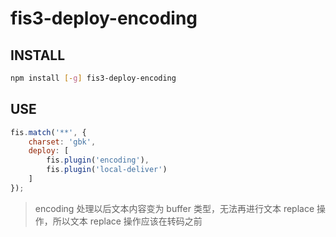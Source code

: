# fis3-deploy-encoding

## INSTALL

```bash
npm install [-g] fis3-deploy-encoding
```

## USE

```js
fis.match('**', {
    charset: 'gbk',
    deploy: [
        fis.plugin('encoding'),
        fis.plugin('local-deliver')
    ]
});
```

> encoding 处理以后文本内容变为 buffer 类型，无法再进行文本 replace 操作，所以文本 replace 操作应该在转码之前
